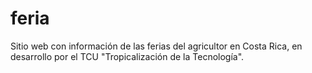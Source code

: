 # feria
Sitio web con información de las ferias del agricultor en Costa Rica, en desarrollo por el TCU "Tropicalización de la Tecnología".

